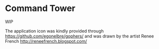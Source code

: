 # Command Tower
WIP

























The application icon was kindly provided through https://github.com/egonelbre/gophers/ and was drawn by the artist Renee French http://reneefrench.blogspot.com/